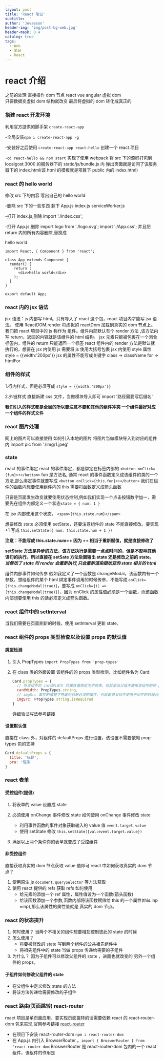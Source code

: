 ```yaml
---
layout: post
title: 'React 笔记'
subtitle: ''
author: 'Jevaeson'
header-img: 'img/post-bg-web.jpg'
header-mask: 0.4
catalog: true
tags:
  - Web
  - 笔记
  - React
---
```


# react 介绍

之前的处理 直接操作 dom 节点
react vue angular 虚拟 dom  
只要数据变虚拟 dom 结构就改变 最后将虚拟的 dom 转化成真正的

### 搭建 react 开发环境

利用官方提供的脚手架 `create-react-app`

-全局安装`npm i create-react-app -g`

-安装好之后使用 `create-react-app react-hello` 创建一个 react 项目

-`cd react-hello && npm start` 实现了使用 webpack 将 src 下的源码打包到 localgost:3000 的服务器下的 static/js/bundle.js 内 弹出页面就是访问了该服务器下的 index.html(该 html 的模板就是项目下 public 内的 index.html)

### react 的 hello world

修改 src 下的内容 写出自己的 hello world

-删除 src 下的一些东西 剩下 App.js index.js serviceWorker.js

-打开 index.js,删除 import './index.css';

-打开 App.js,删除 import logo from './logo.svg'; import './App.css'; 并且把 return 内的所有内容删除,替换成 <div>hello world</div>

```react
import React, { Component } from 'react';

class App extends Component {
  render() {
    return (
      <div>hello world</div>
    );
  }
}

export default App;
```

### react 内的 jsx 语法

jsx 语法：js 内部写 html。只有导入了 react 这个包，react 项目内才能写 jsx 语法。 使用 ReactDOM.render 将虚拟的 reactDom 加载到真实的 dom 节点上。 我们把 react 项目中的 js 称作为 组件。组件内部默认有个 render 方法 ,该方法内写 return，返回的内容就是该组件的 html 结构。 jsx 元素只能被包裹在一个闭合标签内，组件的 return 只能返回一个标签 react 组件内的 render 方法是默认就执行的，想要在 jsx 内使用 js 需要将 js 使用大括号包裹 jsx 内使用 style 属性 style = {{width:'200px'}} jsx 的属性不能写成关键字 class -> className for -> htmlFor

### 组件的样式

1.行内样式，但是必须写成 `style = {{width:'200px'}}`

2.外链样式 直接新建 css 文件，当做模块导入即可 import '路径需要写后缀名'

**我们引入的样式都是全局的所以要注意不要和其他的组件冲突 一个组件最好对应一个组件的样式文件**

### react 图片处理

网上的图片可以直接使用 如何引入本地的图片 将图片当做模块导入到对应的组件内 import pic from './img/1.jpeg'

### state

react 的事件绑定 react 的事件绑定，都是绑定在标签内部的 `<button onClick={fun}>+</button>` fun 是方法名, 通常 react 的事件函数定义成该组件的类的一个方法,那么绑定事件就要写成 `<button onClick={this.fun}>+</button>` 我们在组件的函数内想要使用组件内的 this 需要将函数定义成箭头函数

只要是页面发生改变就要使用状态控制,例如我们实现一个点击按钮数字加一，需要先在组件内部定义一个状态`state = { num: 1 }`

在 jsx 内部使用这个状态， `<span>{this.state.num}</span>`

想要修改 state 必须使用 setState，还要注意组件的 state 不能直接修改。要实现 +1 写成
`this.setState({ num: this.state.num + 1 })`

**注意：不能写成 this.state.num++ 因为 ++ 相当于重新赋值，就是直接修改了**

**setState 方法是异步的方法，该方法执行是需要一点点时间的，但是不影响其他语句的执行。所以直接在 setSate 方法后面输出 state 还是修改之前的 state。**
**_当修改了 state 时 render 会重新执行,只会重新渲染跟改变的 state 相关的 html_**

组件内部事件如何传参 假如我定义了一个函数是 changeModal，该函数内有一个参数，想给组件的某个 html 绑定事件调用的时候传参，不能写成 `onClick={this.changeModal(true)}`，要写成 `onClick={() => {this.changeModal(true)}}`，因为 onClick 的属性值必须是一个函数，而该函数内部想要使用 this 的话必须定义成箭头函数。

### react 组件中的 setInterval

当我们需要在页面刷新的时候，使用 setInterval 更新 state，

### react 组件的 props 类型检查以及设置 props 的默认值

#### 类型检测

1. 引入 PropTypes `import PropTypes from 'prop-types'`
2. 在 class 类的外面设置 该组件的的 props 类型检测，比如组件名为 Card

   ```js
   Card.propTypes = {
     // 将该组件的 cardWidth 的属性值规定为字符串，也就是当父组件使用该组件的传 props 时，该属性的属性值需要是字符串类型
     cardWidth: PropTypes.string,
     // imgSrc 属性的值是字符串而且是必须的属性，也就是说父组件使用子组件的时候必须传递该属性
     imgSrc: PropTypes.string.isRequired
   }
   ```

   详细验证写法参考[链接](https://react.docschina.org/docs/typechecking-with-proptypes.html)

#### 设置默认值

直接在 class 外，对组件的 defaultProps 进行设置，该设置不需要依赖 prop-types 包的支持

```js
Card.defaultProps = {
  title: '标题',
  pra: '段落'
}
```

### react 表单

#### 受控组件(提倡)

1. 将表单的 value 设置成 state
2. 必须使用 onChange 事件修改 state
   如何使用 onChange 事件修改 state

   - 利用事件函数的事件对象获取输入的 value 值 `event.target.value`
   - 使用 setState 修改 `this.setState({val:event.target.value})`

3. 满足以上两个条件你的表单就变成了受控组件

#### 非受控组件

直接获取真实的 dom 节点获取 value 值即可
react 中如何获取真实的 dom 节点？

1. 使用原生 js `document.querySelector` 等方法获取
2. 使用 react 提供的 refs 获取
   refs 如何使用
   - 给元素的添加一个 ref 属性，属性值设为一个函数(箭头函数)
   - 给该函数添加一个参数,函数内部将该函数赋值给 this 的一个属性(this.inp =inp),那么该属性的属性值就是 真实的 dom 节点。

### react 的状态提升

1. 何时使用？
   当两个不相关的组件想要相互控制彼此的 state 的时候
2. 怎么使用？
   - 将要被修改的 state 写到两个组件的公共祖先组件中
   - 将祖先组件中的 state 当做 props 传递给需要的子组件
3. 为什么？
   因为子组件可以修改父组件的 state ，进而也就改变的 另外一个组件的 props。

#### 子组件如何修改父组件的 state

- 在父组件中定义修改 state 的方法
- 将该方法传递给需要修改的子组件

### react 路由(页面跳转) react-router

react 项目是单页面应用，要实现页面提转的话需要依赖 react 的 react-router-dom 包来实现,官网参考链接 [react-router](https://reacttraining.com/react-router/web/guides/quick-start)

- 在项目下安装 react-router-dom `npm i react-router-dom`
- 在 App.js 内引入 BrowserRouter 。`import { BroswerRouter } from 'react-router-dom`
  BroswerRouter 是 react-router-dom 包内的一个 react 组件，该组件的作用是
